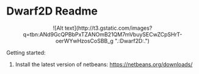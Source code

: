 Dwarf2D Readme
=======

<div align='center'>
  ![Alt text](http://t3.gstatic.com/images?q=tbn:ANd9GcQPBbPxTZANOmB21QM7mVbuySECwZCpSHrT-oerWYwHzosCoSBB_g ".:Dwarf2D:.")
</div>

Getting started:

1. Install the latest version of netbeans: https://netbeans.org/downloads/
